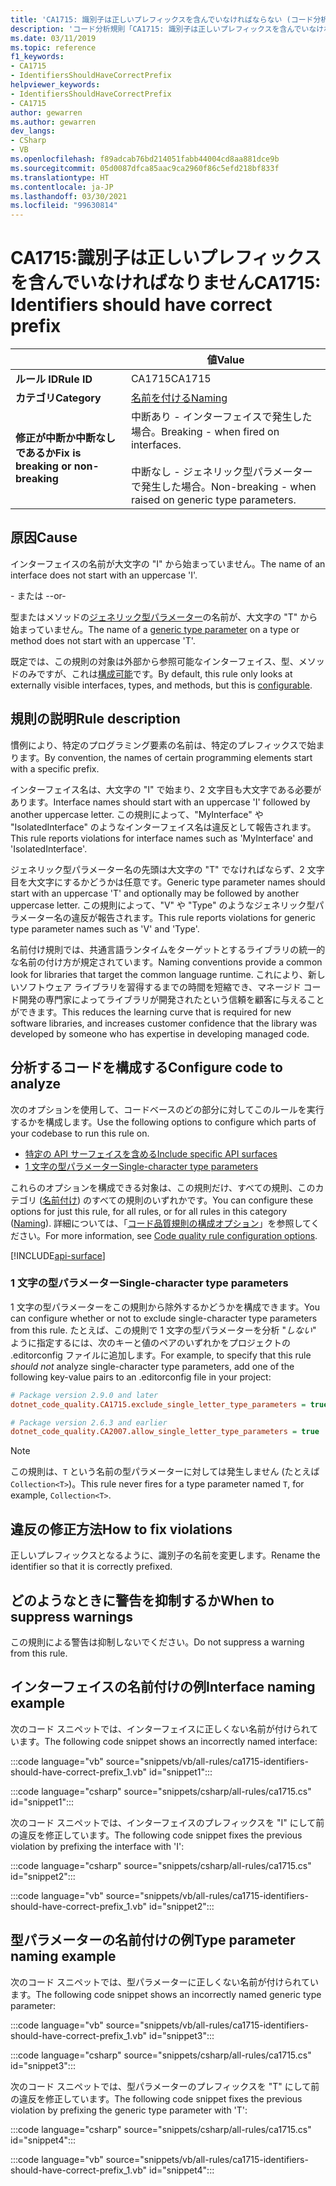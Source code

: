 ```yaml
---
title: 'CA1715: 識別子は正しいプレフィックスを含んでいなければならない (コード分析)'
description: 'コード分析規則「CA1715: 識別子は正しいプレフィックスを含んでいなければならない」について'
ms.date: 03/11/2019
ms.topic: reference
f1_keywords:
- CA1715
- IdentifiersShouldHaveCorrectPrefix
helpviewer_keywords:
- IdentifiersShouldHaveCorrectPrefix
- CA1715
author: gewarren
ms.author: gewarren
dev_langs:
- CSharp
- VB
ms.openlocfilehash: f89adcab76bd214051fabb44004cd8aa881dce9b
ms.sourcegitcommit: 05d0087dfca85aac9ca2960f86c5efd218bf833f
ms.translationtype: HT
ms.contentlocale: ja-JP
ms.lasthandoff: 03/30/2021
ms.locfileid: "99630814"
---
```

# <a name="ca1715-identifiers-should-have-correct-prefix"></a><span data-ttu-id="a5367-103">CA1715:識別子は正しいプレフィックスを含んでいなければなりません</span><span class="sxs-lookup"><span data-stu-id="a5367-103">CA1715: Identifiers should have correct prefix</span></span>

| | <span data-ttu-id="a5367-104">値</span><span class="sxs-lookup"><span data-stu-id="a5367-104">Value</span></span> |
|-|-|
| <span data-ttu-id="a5367-105">**ルール ID**</span><span class="sxs-lookup"><span data-stu-id="a5367-105">**Rule ID**</span></span> |<span data-ttu-id="a5367-106">CA1715</span><span class="sxs-lookup"><span data-stu-id="a5367-106">CA1715</span></span>|
| <span data-ttu-id="a5367-107">**カテゴリ**</span><span class="sxs-lookup"><span data-stu-id="a5367-107">**Category**</span></span> |[<span data-ttu-id="a5367-108">名前を付ける</span><span class="sxs-lookup"><span data-stu-id="a5367-108">Naming</span></span>](naming-warnings.md)|
| <span data-ttu-id="a5367-109">**修正が中断か中断なしであるか**</span><span class="sxs-lookup"><span data-stu-id="a5367-109">**Fix is breaking or non-breaking**</span></span> |<span data-ttu-id="a5367-110">中断あり - インターフェイスで発生した場合。</span><span class="sxs-lookup"><span data-stu-id="a5367-110">Breaking - when fired on interfaces.</span></span><br/><br/><span data-ttu-id="a5367-111">中断なし - ジェネリック型パラメーターで発生した場合。</span><span class="sxs-lookup"><span data-stu-id="a5367-111">Non-breaking - when raised on generic type parameters.</span></span>|

## <a name="cause"></a><span data-ttu-id="a5367-112">原因</span><span class="sxs-lookup"><span data-stu-id="a5367-112">Cause</span></span>

<span data-ttu-id="a5367-113">インターフェイスの名前が大文字の "I" から始まっていません。</span><span class="sxs-lookup"><span data-stu-id="a5367-113">The name of an interface does not start with an uppercase 'I'.</span></span>

<span data-ttu-id="a5367-114">\- または -</span><span class="sxs-lookup"><span data-stu-id="a5367-114">-or-</span></span>

<span data-ttu-id="a5367-115">型またはメソッドの[ジェネリック型パラメーター](../../../csharp/programming-guide/generics/generic-type-parameters.md)の名前が、大文字の "T" から始まっていません。</span><span class="sxs-lookup"><span data-stu-id="a5367-115">The name of a [generic type parameter](../../../csharp/programming-guide/generics/generic-type-parameters.md) on a type or method does not start with an uppercase 'T'.</span></span>

<span data-ttu-id="a5367-116">既定では、この規則の対象は外部から参照可能なインターフェイス、型、メソッドのみですが、これは[構成可能](#configure-code-to-analyze)です。</span><span class="sxs-lookup"><span data-stu-id="a5367-116">By default, this rule only looks at externally visible interfaces, types, and methods, but this is [configurable](#configure-code-to-analyze).</span></span>

## <a name="rule-description"></a><span data-ttu-id="a5367-117">規則の説明</span><span class="sxs-lookup"><span data-stu-id="a5367-117">Rule description</span></span>

<span data-ttu-id="a5367-118">慣例により、特定のプログラミング要素の名前は、特定のプレフィックスで始まります。</span><span class="sxs-lookup"><span data-stu-id="a5367-118">By convention, the names of certain programming elements start with a specific prefix.</span></span>

<span data-ttu-id="a5367-119">インターフェイス名は、大文字の "I" で始まり、2 文字目も大文字である必要があります。</span><span class="sxs-lookup"><span data-stu-id="a5367-119">Interface names should start with an uppercase 'I' followed by another uppercase letter.</span></span> <span data-ttu-id="a5367-120">この規則によって、"MyInterface" や "IsolatedInterface" のようなインターフェイス名は違反として報告されます。</span><span class="sxs-lookup"><span data-stu-id="a5367-120">This rule reports violations for interface names such as 'MyInterface' and 'IsolatedInterface'.</span></span>

<span data-ttu-id="a5367-121">ジェネリック型パラメーター名の先頭は大文字の "T" でなければならず、2 文字目を大文字にするかどうかは任意です。</span><span class="sxs-lookup"><span data-stu-id="a5367-121">Generic type parameter names should start with an uppercase 'T' and optionally may be followed by another uppercase letter.</span></span> <span data-ttu-id="a5367-122">この規則によって、"V" や "Type" のようなジェネリック型パラメーター名の違反が報告されます。</span><span class="sxs-lookup"><span data-stu-id="a5367-122">This rule reports violations for generic type parameter names such as 'V' and 'Type'.</span></span>

<span data-ttu-id="a5367-123">名前付け規則では、共通言語ランタイムをターゲットとするライブラリの統一的な名前の付け方が規定されています。</span><span class="sxs-lookup"><span data-stu-id="a5367-123">Naming conventions provide a common look for libraries that target the common language runtime.</span></span> <span data-ttu-id="a5367-124">これにより、新しいソフトウェア ライブラリを習得するまでの時間を短縮でき、マネージド コード開発の専門家によってライブラリが開発されたという信頼を顧客に与えることができます。</span><span class="sxs-lookup"><span data-stu-id="a5367-124">This reduces the learning curve that is required for new software libraries, and increases customer confidence that the library was developed by someone who has expertise in developing managed code.</span></span>

## <a name="configure-code-to-analyze"></a><span data-ttu-id="a5367-125">分析するコードを構成する</span><span class="sxs-lookup"><span data-stu-id="a5367-125">Configure code to analyze</span></span>

<span data-ttu-id="a5367-126">次のオプションを使用して、コードベースのどの部分に対してこのルールを実行するかを構成します。</span><span class="sxs-lookup"><span data-stu-id="a5367-126">Use the following options to configure which parts of your codebase to run this rule on.</span></span>

- [<span data-ttu-id="a5367-127">特定の API サーフェイスを含める</span><span class="sxs-lookup"><span data-stu-id="a5367-127">Include specific API surfaces</span></span>](#include-specific-api-surfaces)
- [<span data-ttu-id="a5367-128">1 文字の型パラメーター</span><span class="sxs-lookup"><span data-stu-id="a5367-128">Single-character type parameters</span></span>](#single-character-type-parameters)

<span data-ttu-id="a5367-129">これらのオプションを構成できる対象は、この規則だけ、すべての規則、このカテゴリ ([名前付け](naming-warnings.md)) のすべての規則のいずれかです。</span><span class="sxs-lookup"><span data-stu-id="a5367-129">You can configure these options for just this rule, for all rules, or for all rules in this category ([Naming](naming-warnings.md)).</span></span> <span data-ttu-id="a5367-130">詳細については、「[コード品質規則の構成オプション](../code-quality-rule-options.md)」を参照してください。</span><span class="sxs-lookup"><span data-stu-id="a5367-130">For more information, see [Code quality rule configuration options](../code-quality-rule-options.md).</span></span>

[!INCLUDE[api-surface](~/includes/code-analysis/api-surface.md)]

### <a name="single-character-type-parameters"></a><span data-ttu-id="a5367-131">1 文字の型パラメーター</span><span class="sxs-lookup"><span data-stu-id="a5367-131">Single-character type parameters</span></span>

<span data-ttu-id="a5367-132">1 文字の型パラメーターをこの規則から除外するかどうかを構成できます。</span><span class="sxs-lookup"><span data-stu-id="a5367-132">You can configure whether or not to exclude single-character type parameters from this rule.</span></span> <span data-ttu-id="a5367-133">たとえば、この規則で 1 文字の型パラメーターを分析 "*しない*" ように指定するには、次のキーと値のペアのいずれかをプロジェクトの .editorconfig ファイルに追加します。</span><span class="sxs-lookup"><span data-stu-id="a5367-133">For example, to specify that this rule *should not* analyze single-character type parameters, add one of the following key-value pairs to an .editorconfig file in your project:</span></span>

```ini
# Package version 2.9.0 and later
dotnet_code_quality.CA1715.exclude_single_letter_type_parameters = true

# Package version 2.6.3 and earlier
dotnet_code_quality.CA2007.allow_single_letter_type_parameters = true
```

> [!NOTE]
> <span data-ttu-id="a5367-134">この規則は、`T` という名前の型パラメーターに対しては発生しません (たとえば `Collection<T>`)。</span><span class="sxs-lookup"><span data-stu-id="a5367-134">This rule never fires for a type parameter named `T`, for example, `Collection<T>`.</span></span>

## <a name="how-to-fix-violations"></a><span data-ttu-id="a5367-135">違反の修正方法</span><span class="sxs-lookup"><span data-stu-id="a5367-135">How to fix violations</span></span>

<span data-ttu-id="a5367-136">正しいプレフィックスとなるように、識別子の名前を変更します。</span><span class="sxs-lookup"><span data-stu-id="a5367-136">Rename the identifier so that it is correctly prefixed.</span></span>

## <a name="when-to-suppress-warnings"></a><span data-ttu-id="a5367-137">どのようなときに警告を抑制するか</span><span class="sxs-lookup"><span data-stu-id="a5367-137">When to suppress warnings</span></span>

<span data-ttu-id="a5367-138">この規則による警告は抑制しないでください。</span><span class="sxs-lookup"><span data-stu-id="a5367-138">Do not suppress a warning from this rule.</span></span>

## <a name="interface-naming-example"></a><span data-ttu-id="a5367-139">インターフェイスの名前付けの例</span><span class="sxs-lookup"><span data-stu-id="a5367-139">Interface naming example</span></span>

<span data-ttu-id="a5367-140">次のコード スニペットでは、インターフェイスに正しくない名前が付けられています。</span><span class="sxs-lookup"><span data-stu-id="a5367-140">The following code snippet shows an incorrectly named interface:</span></span>

:::code language="vb" source="snippets/vb/all-rules/ca1715-identifiers-should-have-correct-prefix_1.vb" id="snippet1":::

:::code language="csharp" source="snippets/csharp/all-rules/ca1715.cs" id="snippet1":::

<span data-ttu-id="a5367-141">次のコード スニペットでは、インターフェイスのプレフィックスを "I" にして前の違反を修正しています。</span><span class="sxs-lookup"><span data-stu-id="a5367-141">The following code snippet fixes the previous violation by prefixing the interface with 'I':</span></span>

:::code language="csharp" source="snippets/csharp/all-rules/ca1715.cs" id="snippet2":::

:::code language="vb" source="snippets/vb/all-rules/ca1715-identifiers-should-have-correct-prefix_1.vb" id="snippet2":::

## <a name="type-parameter-naming-example"></a><span data-ttu-id="a5367-142">型パラメーターの名前付けの例</span><span class="sxs-lookup"><span data-stu-id="a5367-142">Type parameter naming example</span></span>

<span data-ttu-id="a5367-143">次のコード スニペットでは、型パラメーターに正しくない名前が付けられています。</span><span class="sxs-lookup"><span data-stu-id="a5367-143">The following code snippet shows an incorrectly named generic type parameter:</span></span>

:::code language="vb" source="snippets/vb/all-rules/ca1715-identifiers-should-have-correct-prefix_1.vb" id="snippet3":::

:::code language="csharp" source="snippets/csharp/all-rules/ca1715.cs" id="snippet3":::

<span data-ttu-id="a5367-144">次のコード スニペットでは、型パラメーターのプレフィックスを "T" にして前の違反を修正しています。</span><span class="sxs-lookup"><span data-stu-id="a5367-144">The following code snippet fixes the previous violation by prefixing the generic type parameter with 'T':</span></span>

:::code language="csharp" source="snippets/csharp/all-rules/ca1715.cs" id="snippet4":::

:::code language="vb" source="snippets/vb/all-rules/ca1715-identifiers-should-have-correct-prefix_1.vb" id="snippet4":::
